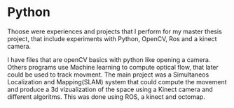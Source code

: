 # Python

Thoose were experiences and projects that I perform for my
master thesis project, that include experiments with
Python, OpenCV, Ros and a kinect camera.

I have files that are openCV basics with python like opening a camera.
Others programs use Machine learning to compute optical flow, that later
could be used to track movment.
The main project was a  Simultaneos Localization and Mapping(SLAM) system that
could compute the movement and produce a 3d vizualization of the space
using a Kinect camera and different algoritms. This was done using 
ROS, a kinect and octomap.
